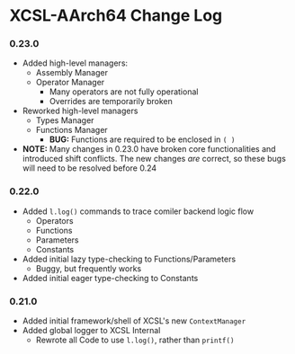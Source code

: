 
#  XCSL-AArch64 Change Log

### 0.23.0
* Added high-level managers:
  * Assembly Manager
  * Operator Manager 
    * Many operators are not fully operational
    * Overrides are temporarily broken
* Reworked high-level managers
  * Types Manager
  * Functions Manager
    * **BUG:**  Functions are required to be enclosed in `( )`
* **NOTE:**  Many changes in 0.23.0 have broken core functionalities and introduced shift conflicts.  The new changes *are* correct, so these bugs will need to be resolved before 0.24

### 0.22.0
* Added `l.log()` commands to trace comiler backend logic flow
  * Operators
  * Functions
  * Parameters
  * Constants
* Added initial lazy type-checking to Functions/Parameters
  * Buggy, but frequently works
* Added initial eager type-checking to Constants

### 0.21.0
* Added initial framework/shell of XCSL's new `ContextManager`
* Added global logger to XCSL Internal
  * Rewrote all Code to use `l.log()`, rather than `printf()`

